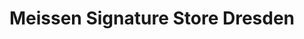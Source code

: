 ---
title: "Meissen Signature Store Dresden"
url: /dresden/meissen-signature-store-dresden/
shop: Raumausstattung
---